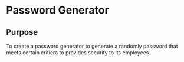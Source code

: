 # Password Generator

## Purpose

To create a password generator to generate a randomly password that meets
certain critiera to provides security to its employees.